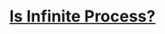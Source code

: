 # [Is Infinite Process?](https://app.codesignal.com/arcade/code-arcade/at-the-crossroads/aFF9HDm2Rsti9j5kc/)
